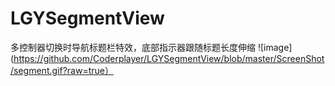# LGYSegmentView
多控制器切换时导航标题栏特效，底部指示器跟随标题长度伸缩
![image](https://github.com/Coderplayer/LGYSegmentView/blob/master/ScreenShot/segment.gif?raw=true）
